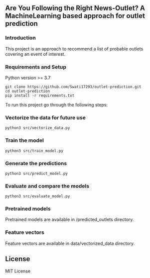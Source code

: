 ## Are You Following the Right News-Outlet? A MachineLearning based approach for outlet prediction

### Introduction

This project is an approach to recommend a list of probable outlets covering an event of interest. 

### Requirements and Setup

Python version >= 3.7
```
git clone https://github.com/Swati17293/outlet-prediction.git 
cd outlet-prediction
pip install -r requirements.txt 
```
To run this project go through the following steps:

### Vectorize the data for future use
```
python3 src/vectorize_data.py
```

### Train the model
```
python3 src/train_model.py
```

### Generate the predictions
```
python3 src/predict_model.py
```

### Evaluate and compare the models
```
python3 src/evaluate_model.py
```

### Pretrained models
Pretrained models are available in /predicted_outlets directory.

### Feature vectors
Feature vectors are available in data/vectorized_data directory.

## License
MIT License
